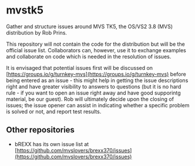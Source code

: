 # mvstk5
Gather and structure issues around MVS TK5, the OS/VS2 3.8 (MVS) distribution by Rob Prins.

This repository will not contain the code for the distribution but will be the official issue list.
Collaborators can, however, use it to exchange examples and collaborate on code which is needed in the
resolution of issues.

It is envisaged that potential issues first will be discussed on [https://groups.io/g/turnkey-mvs](https://groups.io/g/turnkey-mvs) before being entered as an issue - this might help in getting the issue descriptions right and have greater visibility to answers to questions (but it is no hard rule - if you want to open an issue right away and have good supporintg material, be our guest). Rob will ultimately decide upon the closing of issues; the issue opener can assist in indicating whether a specific problem is solved or not, and report test results.

## Other repositories

- bREXX has its own issue list at [https://github.com/mvslovers/brexx370/issues](https://github.com/mvslovers/brexx370/issues)

